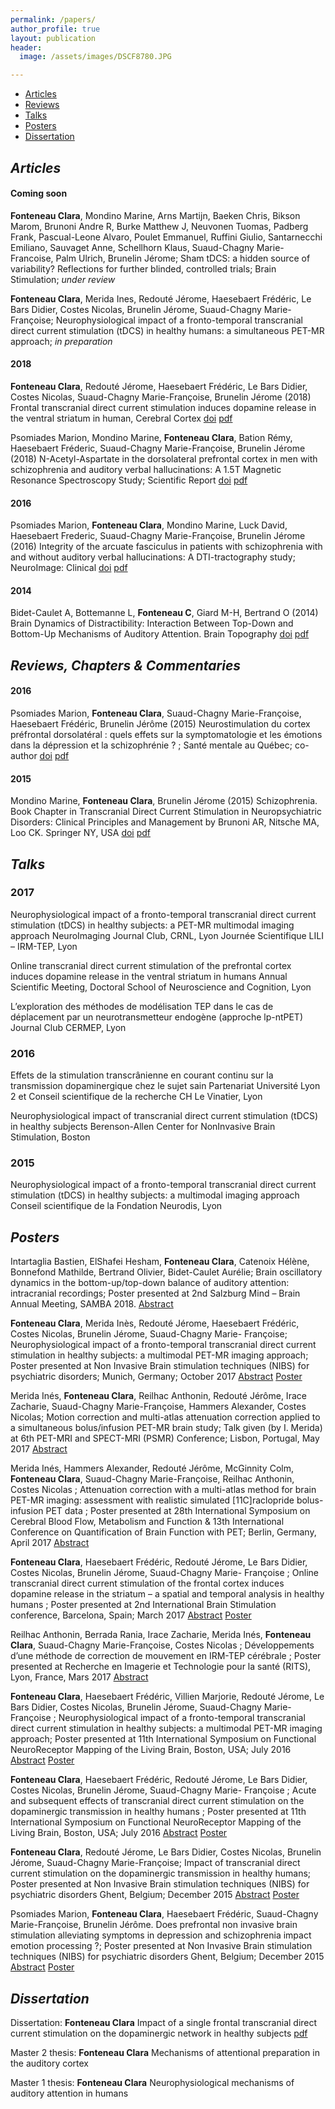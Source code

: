 ```yaml
---
permalink: /papers/
author_profile: true
layout: publication
header:
  image: /assets/images/DSCF8780.JPG

---
```


<div class="navbar">
	<div class="navbar-inner">
		<ul class="nav">
			<li><a href="#articles">Articles</a></li>
			<li><a href="#reviews">Reviews</a></li>
			<li><a href="#talks">Talks</a></li>
			<li><a href="#posters">Posters</a></li>
			<li><a href="#thesis">Dissertation</a></li>
		</ul>
	</div>
</div>

## ***<a name="articles"></a> Articles***
#### Coming soon
**Fonteneau Clara**, Mondino Marine, Arns Martijn, Baeken Chris, Bikson Marom, Brunoni Andre R, Burke Matthew J, Neuvonen Tuomas, Padberg Frank, Pascual-Leone Alvaro, Poulet Emmanuel, Ruffini Giulio, Santarnecchi Emiliano, Sauvaget Anne, Schellhorn Klaus, Suaud-Chagny Marie-Francoise, Palm Ulrich, Brunelin Jérome; Sham tDCS: a hidden source of variability? Reflections for further blinded, controlled trials; Brain Stimulation; *under review*

**Fonteneau Clara**, Merida Ines, Redouté Jérome, Haesebaert Frédéric, Le Bars Didier, Costes Nicolas, Brunelin Jérome, Suaud-Chagny Marie-Françoise; Neurophysiological impact of a fronto-temporal transcranial direct current stimulation (tDCS) in healthy humans: a simultaneous PET-MR approach; *in preparation*

#### 2018
**Fonteneau Clara**, Redouté Jérome, Haesebaert Frédéric, Le Bars Didier, Costes Nicolas, Suaud-Chagny Marie-Françoise, Brunelin Jérome (2018) Frontal transcranial direct current stimulation induces dopamine release in the ventral striatum in human, Cerebral Cortex [doi](https://doi.org/10.1093/cercor/bhy093) [pdf](/Papers/Fonteneau_2018.pdf)

Psomiades Marion, Mondino Marine, **Fonteneau Clara**, Bation Rémy, Haesebaert Fréderic, Suaud-Chagny Marie-Françoise, Brunelin Jérome (2018) N-Acetyl-Aspartate in the dorsolateral prefrontal cortex in men with schizophrenia and auditory verbal hallucinations: A 1.5T Magnetic Resonance Spectroscopy Study; Scientific Report [doi](http://dx.doi.org/10.1038/s41598-018-22597-y) [pdf](/Papers/Psomiades_2018.pdf)

#### 2016
Psomiades Marion, **Fonteneau Clara**, Mondino Marine, Luck David, Haesebaert Frederic, Suaud-Chagny Marie-Françoise, Brunelin Jérome (2016) Integrity of the arcuate fasciculus in patients with schizophrenia with and without auditory verbal hallucinations: A DTI-tractography study; NeuroImage: Clinical [doi](http://dx.doi.org/10.1016/j.nicl.2016.04.013) [pdf](/Papers/Psomiades_2016.pdf)

#### 2014
Bidet-Caulet A, Bottemanne L, **Fonteneau C**, Giard M-H, Bertrand O (2014) Brain Dynamics of Distractibility: Interaction Between Top-Down and Bottom-Up Mechanisms of Auditory Attention. Brain Topography [doi](http://dx.doi.org/10.1007/s10548-014-0354-x) [pdf](/Papers/Bidet-Caulet_2013.pdf)

## ***<a name="reviews"></a> Reviews, Chapters & Commentaries***
#### 2016
Psomiades Marion, **Fonteneau Clara**, Suaud-Chagny Marie-Françoise, Haesebaert Frédéric, Brunelin Jérôme (2015) Neurostimulation du cortex préfrontal dorsolatéral : quels effets sur la symptomatologie et les émotions dans la dépression et la schizophrénie ? ; Santé mentale au Québec; co-author [doi](http://dx.doi.org/10.7202/1036972ar) [pdf](/Papers/Psomiades_Rev_2016.pdf)

#### 2015
Mondino Marine, **Fonteneau Clara**, Brunelin Jérome (2015) Schizophrenia. Book Chapter in Transcranial Direct Current Stimulation in Neuropsychiatric Disorders: Clinical Principles and Management by Brunoni AR, Nitsche MA, Loo CK. Springer NY, USA [doi](https://doi.org/10.1007/978-3-319-33967-2) [pdf](/Papers/Mondino_Chap_2015.pdf)

## ***<a name="talks"></a> Talks***
### 2017
Neurophysiological impact of a fronto-temporal transcranial direct current stimulation (tDCS) in healthy subjects: a PET-MR multimodal imaging approach
NeuroImaging Journal Club, CRNL, Lyon Journée Scientifique LILI – IRM-TEP, Lyon

Online transcranial direct current stimulation of the prefrontal cortex induces dopamine release in the ventral striatum in humans
Annual Scientific Meeting, Doctoral School of Neuroscience and Cognition, Lyon

L’exploration des méthodes de modélisation TEP dans le cas de déplacement par un neurotransmetteur endogène (approche lp-ntPET)
Journal Club CERMEP, Lyon

### 2016
Effets de la stimulation transcrânienne en courant continu sur la transmission dopaminergique chez le sujet sain
Partenariat Université Lyon 2 et Conseil scientifique de la recherche CH Le Vinatier, Lyon

Neurophysiological impact of transcranial direct current stimulation (tDCS) in healthy subjects
Berenson-Allen Center for NonInvasive Brain Stimulation, Boston

### 2015
Neurophysiological impact of a fronto-temporal transcranial direct current stimulation (tDCS) in healthy subjects: a multimodal imaging approach
Conseil scientifique de la Fondation Neurodis, Lyon

## ***<a name="posters"></a> Posters***
Intartaglia Bastien, ElShafei Hesham, **Fonteneau Clara**, Catenoix Hélène, Bonnefond Mathilde, Bertrand Olivier, Bidet-Caulet Aurélie; Brain oscillatory dynamics in the bottom-up/top-down balance of auditory attention: intracranial recordings; Poster presented at 2nd Salzburg Mind – Brain Annual Meeting, SAMBA 2018. [Abstract](/Papers/2018_Abstract_AttAud_sEEG_SAMBA.pdf)

**Fonteneau Clara**, Merida Inès, Redouté Jérome, Haesebaert Frédéric, Costes Nicolas, Brunelin Jérome, Suaud-Chagny Marie- Françoise; Neurophysiological impact of a fronto-temporal transcranial direct current stimulation in healthy subjects: a multimodal PET-MR imaging approach; Poster presented at Non Invasive Brain stimulation techniques (NIBS) for psychiatric disorders; Munich, Germany; October 2017 [Abstract](/Papers/2017_Abstract_COMBISTIM_ECBSP.pdf) [Poster](/Papers/2017_Poster_COMBISTIM_ECBSP.pdf)

Merida Inés, **Fonteneau Clara**, Reilhac Anthonin, Redouté Jérôme, Irace Zacharie, Suaud-Chagny Marie-Françoise, Hammers Alexander, Costes Nicolas; Motion correction and multi-atlas attenuation correction applied to a simultaneous bolus/infusion PET-MR brain study; Talk given (by I. Merida) at 6th PET-MRI and SPECT-MRI (PSMR) Conference; Lisbon, Portugal, May 2017 [Abstract](/Papers/2017_Abstract_PSMR.pdf)

Merida Inés, Hammers Alexander, Redouté Jérôme, McGinnity Colm, **Fonteneau Clara**, Suaud-Chagny Marie-Françoise, Reilhac Anthonin, Costes Nicolas ; Attenuation correction with a multi-atlas method for brain PET-MR imaging: assessment with realistic simulated [11C]raclopride bolus-infusion PET data ; Poster presented at 28th International Symposium on Cerebral Blood Flow, Metabolism and Function & 13th International Conference on Quantification of Brain Function with PET; Berlin, Germany, April 2017 [Abstract](/Papers/2017_Abstract_BrainPET.pdf)

**Fonteneau Clara**, Haesebaert Frédéric, Redouté Jérome, Le Bars Didier, Costes Nicolas, Brunelin Jérome, Suaud-Chagny Marie- Françoise ; Online transcranial direct current stimulation of the frontal cortex induces dopamine release in the striatum – a spatial and temporal analysis in healthy humans ; Poster presented at 2nd International Brain Stimulation conference, Barcelona, Spain; March 2017 [Abstract](/Papers/2017_Abstract_DOPASTIM_BrainStim.pdf) [Poster](/Papers/2017_Poster_DOPASTIM_BrainStim.pdf)

Reilhac Anthonin, Berrada Rania, Irace Zacharie, Merida Inés, **Fonteneau Clara**, Suaud-Chagny Marie-Françoise, Costes Nicolas ; Développements d’une méthode de correction de mouvement en IRM-TEP cérébrale ; Poster presented at Recherche en Imagerie et Technologie pour la santé (RITS), Lyon, France, Mars 2017 [Abstract](/Papers/2017_Abstract_RITS.pdf)

**Fonteneau Clara**, Haesebaert Frédéric, Villien Marjorie, Redouté Jérome, Le Bars Didier, Costes Nicolas, Brunelin Jérome, Suaud-Chagny Marie-Françoise ; Neurophysiological impact of a fronto-temporal transcranial direct current stimulation in healthy subjects: a multimodal PET-MR imaging approach; Poster presented at 11th International Symposium on Functional NeuroReceptor Mapping of the Living Brain, Boston, USA; July 2016 [Abstract](/Papers/2016_Abstract_COMBISTIM_NRM.pdf) [Poster](/Papers/2016_Poster_COMBISTIM_NRM.pdf)

**Fonteneau Clara**, Haesebaert Frédéric, Redouté Jérome, Le Bars Didier, Costes Nicolas, Brunelin Jérome, Suaud-Chagny Marie- Françoise ; Acute and subsequent effects of transcranial direct current stimulation on the dopaminergic transmission in healthy humans ; Poster presented at 11th International Symposium on Functional NeuroReceptor Mapping of the Living Brain, Boston, USA; July 2016 [Abstract](/Papers/2016_Abstract_DOPASTIM_NRM.pdf) [Poster](/Papers/2016_Poster_DOPASTIM_NRM.pdf)

**Fonteneau Clara**, Redouté Jérome, Le Bars Didier, Costes Nicolas, Brunelin Jérome, Suaud-Chagny Marie-Françoise; Impact of transcranial direct current stimulation on the dopaminergic transmission in healthy humans; Poster presented at Non Invasive Brain stimulation techniques (NIBS) for psychiatric disorders Ghent, Belgium; December 2015 [Abstract](/Papers/2015_Abstract_DOPASTIM_Ghent.pdf) [Poster](/Papers/2015_Poster_DOPASTIM_Ghent.pdf)

Psomiades Marion, **Fonteneau Clara**, Haesebaert Frédéric, Suaud-Chagny Marie-Françoise, Brunelin Jérôme. Does prefrontal non invasive brain stimulation alleviating symptoms in depression and schizophrenia impact emotion processing ?; Poster presented at Non Invasive Brain stimulation techniques (NIBS) for psychiatric disorders Ghent, Belgium; December 2015 [Abstract](/Papers/2015_Abstract_Emotion_Ghent.pdf) [Poster](/Papers/2015_Poster_Emotion_Ghent.pdf)


## ***<a name="thesis"></a> Dissertation***
Dissertation: **Fonteneau Clara** Impact of a single frontal transcranial direct current stimulation on the dopaminergic network in healthy subjects [pdf](/Papers/ThesisDissertation.pdf)

Master 2 thesis: **Fonteneau Clara** Mechanisms of attentional preparation in the auditory cortex

Master 1 thesis: **Fonteneau Clara** Neurophysiological mechanisms of auditory attention in humans
